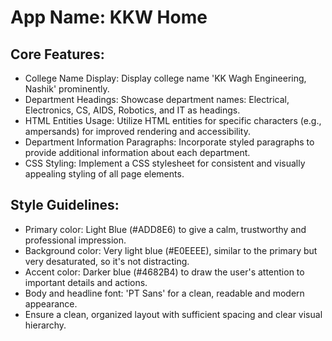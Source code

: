 # **App Name**: KKW Home

## Core Features:

- College Name Display: Display college name 'KK Wagh Engineering, Nashik' prominently.
- Department Headings: Showcase department names: Electrical, Electronics, CS, AIDS, Robotics, and IT as headings.
- HTML Entities Usage: Utilize HTML entities for specific characters (e.g., ampersands) for improved rendering and accessibility.
- Department Information Paragraphs: Incorporate styled paragraphs to provide additional information about each department.
- CSS Styling: Implement a CSS stylesheet for consistent and visually appealing styling of all page elements.

## Style Guidelines:

- Primary color: Light Blue (#ADD8E6) to give a calm, trustworthy and professional impression.
- Background color: Very light blue (#E0EEEE), similar to the primary but very desaturated, so it's not distracting.
- Accent color: Darker blue (#4682B4) to draw the user's attention to important details and actions.
- Body and headline font: 'PT Sans' for a clean, readable and modern appearance.
- Ensure a clean, organized layout with sufficient spacing and clear visual hierarchy.